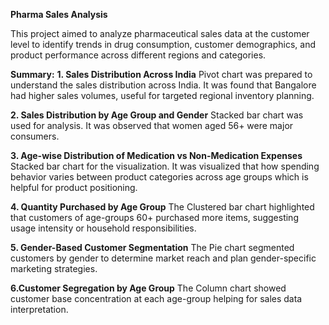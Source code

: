 **Pharma Sales Analysis**

This project aimed to analyze pharmaceutical sales data at the customer level to identify trends in drug consumption, customer demographics, and product performance across different regions and categories.

**Summary:**
**1. Sales Distribution Across India**
Pivot chart was prepared to understand the sales distribution across India. It was found that Bangalore had higher sales volumes, useful for targeted regional inventory planning.

**2. Sales Distribution by Age Group and Gender**
Stacked bar chart was used for analysis. It was observed that women aged 56+ were major consumers.

**3. Age-wise Distribution of Medication vs Non-Medication Expenses**
Stacked bar chart for the visualization. It was visualized that how spending behavior varies between product categories across age groups which is helpful for product positioning.

**4. Quantity Purchased by Age Group**
The Clustered bar chart highlighted that customers of age-groups 60+ purchased more items, suggesting usage intensity or household responsibilities.

**5. Gender-Based Customer Segmentation**
The Pie chart segmented customers by gender to determine market reach and plan gender-specific marketing strategies.

**6.Customer Segregation by Age Group**
The Column chart showed customer base concentration at each age-group helping for sales data interpretation.

